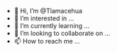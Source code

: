 - 👋 Hi, I’m @Tlamacehua
- 👀 I’m interested in ...
- 🌱 I’m currently learning ...
- 💞️ I’m looking to collaborate on ...
- 📫 How to reach me ...

<!---
Tlamacehua/Tlamacehua is a ✨ special ✨ repository because its `README.md` (this file) appears on your GitHub profile.
You can click the Preview link to take a look at your changes.
--->
